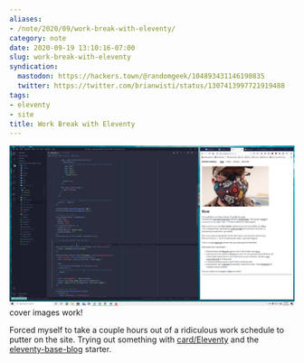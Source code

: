 ```yaml
---
aliases:
- /note/2020/09/work-break-with-eleventy/
category: note
date: 2020-09-19 13:10:16-07:00
slug: work-break-with-eleventy
syndication:
  mastodon: https://hackers.town/@randomgeek/104893431146190835
  twitter: https://twitter.com/brianwisti/status/1307413997721919488
tags:
- eleventy
- site
title: Work Break with Eleventy
---
```


![attachments/img/2020/cover-2020-09-19.png](../../../attachments/img/2020/cover-2020-09-19.png)
cover images work!

Forced myself to take a couple hours out of a ridiculous work schedule to putter on the site. Trying out something with [card/Eleventy](../../../card/Eleventy.md) and the [eleventy-base-blog](https://github.com/11ty/eleventy-base-blog) starter.
